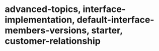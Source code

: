 # advanced-topics, interface-implementation, default-interface-members-versions, starter, customer-relationship